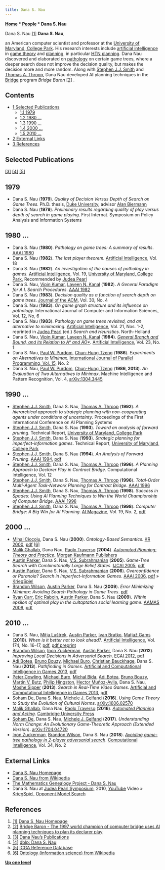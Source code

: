 ```yaml
---
title: Dana S. Nau
---
```

**[Home](Home "Home") * [People](People "People") * Dana S. Nau**

[](http://www.cs.umd.edu/%7Enau/) Dana S. Nau <a id="cite-note-1" href="#cite-ref-1">[1]</a>
**Dana S. Nau**,

an American computer scientist and professor at the [University of Maryland, College Park](https://en.wikipedia.org/wiki/University_of_Maryland,_College_Park).
His research interests include [artificial intelligence](Artificial_Intelligence "Artificial Intelligence") in [game theory](https://en.wikipedia.org/wiki/Game_theory) and [planning](Planning "Planning"), in particular [HTN planning](https://en.wikipedia.org/wiki/Hierarchical_task_network).
Dana Nau discovered and elaborated on [pathology](Search_Pathology "Search Pathology") on certain game trees, where a deeper search does not improve the decision quality, but makes the decision more and more random.
Along with [Stephen J.J. Smith](Stephen_J.J._Smith "Stephen J.J. Smith") and [Thomas A. Throop](Thomas_A._Throop "Thomas A. Throop"), Dana Nau developed AI planning techniques in the [Bridge](index.php?title=Bridge&action=edit&redlink=1 "Bridge (page does not exist)") program *Bridge Baron* <a id="cite-note-2" href="#cite-ref-2">[2]</a> .

## Contents

- [1 Selected Publications](#selected-publications)
  - [1.1 1979](#1979)
  - [1.2 1980 ...](#1980-...)
  - [1.3 1990 ...](#1990-...)
  - [1.4 2000 ...](#2000-...)
  - [1.5 2010 ...](#2010-...)
- [2 External Links](#external-links)
- [3 References](#references)

## Selected Publications

<a id="cite-note-3" href="#cite-ref-3">[3]</a> <a id="cite-note-4" href="#cite-ref-4">[4]</a> <a id="cite-note-5" href="#cite-ref-5">[5]</a>

## 1979

- Dana S. Nau (**1979**). *Quality of Decision Versus Depth of Search on Game Trees.* Ph.D. thesis, [Duke University](Duke_University "Duke University"), advisor [Alan Biermann](Alan_Biermann "Alan Biermann")
- Dana S. Nau (**1979**). *Preliminary results regarding quality of play versus depth of search in game playing.* First Internat. Symposium on Policy Analysis and Information Systems

## 1980 ...

- Dana S. Nau (**1980**). *Pathology on game trees: A summary of results*. [AAAI 1980](Conferences#AAAI-80 "Conferences")
- Dana S. Nau (**1982**). *The last player theorem.* [Artificial Intelligence](https://en.wikipedia.org/wiki/Artificial_Intelligence_%28journal%29), Vol. 18
- Dana S. Nau (**1982**). *An investigation of the causes of pathology in games.* [Artificial Intelligence](https://en.wikipedia.org/wiki/Artificial_Intelligence_%28journal%29), Vol. 19, [University of Maryland, College Park](https://en.wikipedia.org/wiki/University_of_Maryland,_College_Park), Recommended by [Judea Pearl](Judea_Pearl "Judea Pearl")
- Dana S. Nau, [Vipin Kumar](index.php?title=Vipin_Kumar&action=edit&redlink=1 "Vipin Kumar (page does not exist)"), [Laveen N. Kanal](Laveen_Kanal "Laveen Kanal") (**1982**). *A General Paradigm for A.I. Search Procedures*. [AAAI 1982](Conferences#AAAI-82 "Conferences")
- Dana S. Nau (**1983**). *Decision quality as a function of search depth on game trees.* [Journal of the ACM](ACM#Journal "ACM"), Vol. 30, No. 4
- Dana S. Nau (**1983**). *On game graph structure and its influence on pathology.* International Journal of Computer and Information Sciences, Vol. 12, No, 6
- Dana S. Nau (**1983**). *Pathology on game trees revisited, and an alternative to minimaxing.* [Artificial Intelligence](https://en.wikipedia.org/wiki/Artificial_Intelligence_%28journal%29), Vol. 21, Nos. 1-2, reprinted in [Judea Pearl](Judea_Pearl "Judea Pearl") (ed.) *Search and Heuristics*. North-Holland
- Dana S. Nau, [Vipin Kumar](index.php?title=Vipin_Kumar&action=edit&redlink=1 "Vipin Kumar (page does not exist)"), [Laveen N. Kanal](Laveen_Kanal "Laveen Kanal") (**1984**). *[General Branch and Bound, and its Relation to A\* and AO\*](https://www.sciencedirect.com/science/article/abs/pii/0004370284900043)*. [Artificial Intelligence](<https://en.wikipedia.org/wiki/Artificial_Intelligence_(journal)>), Vol. 23, No. 1
- Dana S. Nau, [Paul W. Purdom](Paul_W._Purdom "Paul W. Purdom"), [Chun-Hung Tzeng](Chun-Hung_Tzeng "Chun-Hung Tzeng") (**1986**). *Experiments on Alternatives to Minimax*. [International Journal of Parallel Programming, Vol. 15](https://dblp.uni-trier.de/db/journals/ijpp/ijpp15.html#NauPT86), No. 2
- Dana S. Nau, [Paul W. Purdom](Paul_W._Purdom "Paul W. Purdom"), [Chun-Hung Tzeng](Chun-Hung_Tzeng "Chun-Hung Tzeng") (**1986, 2013**). *An Evaluation of Two Alternatives to Minimax*. Machine Intelligence and Pattern Recognition, Vol. 4, [arXiv:1304.3445](https://arxiv.org/abs/1304.3445)

## 1990 ...

- [Stephen J.J. Smith](Stephen_J.J._Smith "Stephen J.J. Smith"), Dana S. Nau, [Thomas A. Throop](Thomas_A._Throop "Thomas A. Throop") (**1992**). *A hierarchical approach to strategic planning with non-cooperating agents under conditions of uncertainty*. Proceedings of the First International Conference on AI Planning Systems
- [Stephen J.J. Smith](Stephen_J.J._Smith "Stephen J.J. Smith"), Dana S. Nau (**1993**). *Toward an analysis of forward pruning*. Technical Report, [University of Maryland, College Park](https://en.wikipedia.org/wiki/University_of_Maryland,_College_Park)
- [Stephen J.J. Smith](Stephen_J.J._Smith "Stephen J.J. Smith"), Dana S. Nau (**1993**). *Strategic planning for imperfect-information games*. Technical Report, [University of Maryland, College Park](https://en.wikipedia.org/wiki/University_of_Maryland,_College_Park)
- [Stephen J.J. Smith](Stephen_J.J._Smith "Stephen J.J. Smith"), Dana S. Nau (**1994**). *An Analysis of Forward Pruning*. [AAAI 1994](Conferences#AAAI-94 "Conferences"), [pdf](http://www.aaai.org/Papers/AAAI/1994/AAAI94-213.pdf)
- [Stephen J.J. Smith](Stephen_J.J._Smith "Stephen J.J. Smith"), Dana S. Nau, [Thomas A. Throop](Thomas_A._Throop "Thomas A. Throop") (**1996**). *A Planning Approach to Declarer Play in Contract Bridge*. Computational Intelligence, Vol. 12
- [Stephen J.J. Smith](Stephen_J.J._Smith "Stephen J.J. Smith"), Dana S. Nau, [Thomas A. Throop](Thomas_A._Throop "Thomas A. Throop") (**1996**). *Total-Order Multi-Agent Task-Network Planning for Contract Bridge*. [AAAI 1996](Conferences#AAAI-96 "Conferences")
- [Stephen J.J. Smith](Stephen_J.J._Smith "Stephen J.J. Smith"), Dana S. Nau, [Thomas A. Throop](Thomas_A._Throop "Thomas A. Throop") (**1998**). *Success in Spades: Using AI Planning Techniques to Win the World Championship of Computer Bridge*. [AAAI 1998](Conferences#AAAI-98 "Conferences")
- [Stephen J.J. Smith](Stephen_J.J._Smith "Stephen J.J. Smith"), Dana S. Nau, [Thomas A. Throop](Thomas_A._Throop "Thomas A. Throop") (**1998**). *Computer Bridge: A Big Win for AI Planning*. [AI Magazine](AAAI#AIMAG "AAAI"), Vol. 19, No. 2, [pdf](http://www.cs.umd.edu/~nau/papers/smith1998computer.pdf)

## 2000 ...

- [Mihai Ciocoiu](https://dblp.uni-trier.de/pers/hd/c/Ciocoiu:Mihai), Dana S. Nau (**2000**). *Ontology-Based Semantics*. [KR 2000](https://dblp.uni-trier.de/db/conf/kr/kr2000.html), [pdf](http://www.cs.umd.edu/%7Enau/papers/ciocoiu2000ontology-based.pdf) <a id="cite-note-6" href="#cite-ref-6">[6]</a>
- [Malik Ghallab](https://scholar.google.com/citations?user=A4v885AAAAAJ&hl=en), Dana Nau, [Paolo Traverso](https://scholar.google.it/citations?user=ho38I-wAAAAJ&hl=en) (**2004**). *[Automated Planning: Theory and Practice](http://projects.laas.fr/planning/aptp/index.html)*. [Morgan Kaufmann Publishers](https://en.wikipedia.org/wiki/Morgan_Kaufmann_Publishers)
- [Austin Parker](Austin_Parker "Austin Parker"), Dana S. Nau, [V.S. Subrahmanian](index.php?title=V.S._Subrahmanian&action=edit&redlink=1 "V.S. Subrahmanian (page does not exist)") (**2005**). *Game-Tree Search with Combinatorially Large Belief States*. [IJCAI 2005](Conferences#IJCAI2005 "Conferences"), [pdf](http://www.ijcai.org/papers/0878.pdf)
- [Austin Parker](Austin_Parker "Austin Parker"), Dana S. Nau, [V.S. Subrahmanian](index.php?title=V.S._Subrahmanian&action=edit&redlink=1 "V.S. Subrahmanian (page does not exist)") (**2006**). *Overconfidence or Paranoia? Search in Imperfect-Information Games*. [AAAI 2006](Conferences#AAAI-2006 "Conferences"), [pdf](https://www.aaai.org/Papers/AAAI/2006/AAAI06-164.pdf) » [KriegSpiel](KriegSpiel "KriegSpiel")
- [Brandon Wilson](index.php?title=Brandon_Wilson&action=edit&redlink=1 "Brandon Wilson (page does not exist)"), [Austin Parker](Austin_Parker "Austin Parker"), Dana S. Nau (**2009**). *Error Minimizing Minimax: Avoiding Search Pathology in Game Trees*. [pdf](http://www.cs.umd.edu/%7Ebswilson/papers/pgamePathology.pdf)
- [Ryan Carr](https://dblp.uni-trier.de/pers/hd/c/Carr:Ryan), [Eric Raboin](https://dblp.uni-trier.de/pers/hd/r/Raboin:Eric), [Austin Parker](Austin_Parker "Austin Parker"), Dana S. Nau (**2009**). *Within epsilon of optimal play in the cultaptation social learning game*. [AAMAS 2009](https://dblp.uni-trier.de/db/conf/atal/aamas2009-2.html), [pdf](http://www.cs.umd.edu/~nau/papers/carr2009within.pdf)

## 2010 ...

- Dana S. Nau, [Mitja Luštrek](Mitja_Lu%C5%A1trek "Mitja Luštrek"), [Austin Parker](Austin_Parker "Austin Parker"), [Ivan Bratko](Ivan_Bratko "Ivan Bratko"), [Matjaž Gams](Matja%C5%BE_Gams "Matjaž Gams") (**2010**). *When is it better not to look ahead?*. [Artificial Intelligence](https://en.wikipedia.org/wiki/Artificial_Intelligence_%28journal%29), Vol. 174, No. 16–17, [pdf](http://www.cs.umd.edu/~nau/papers/nau2010when.pdf), [pdf preprint](https://dis.ijs.si/mitjal/documents/Nau-When_is_it_better_not_to_look_ahead-AIJ-10.pdf)
- [Brandon Wilson](index.php?title=Brandon_Wilson&action=edit&redlink=1 "Brandon Wilson (page does not exist)"), [Inon Zuckerman](index.php?title=Inon_Zuckerman&action=edit&redlink=1 "Inon Zuckerman (page does not exist)"), [Austin Parker](Austin_Parker "Austin Parker"), Dana S. Nau (**2012**). *Improving Local Decisions in Adversarial Search*. [ECAI 2012](https://dblp.uni-trier.de/db/conf/ecai/ecai2012.html), [pdf](http://www.ariel.ac.il/sites/inon/papers/ECAI12Wilson.pdf)
- [Adi Botea](Adi_Botea "Adi Botea"), [Bruno Bouzy](Bruno_Bouzy "Bruno Bouzy"), [Michael Buro](Michael_Buro "Michael Buro"), [Christian Bauckhage](index.php?title=Christian_Bauckhage&action=edit&redlink=1 "Christian Bauckhage (page does not exist)"), Dana S. Nau (**2013**). *Pathfinding in Games*. [Artificial and Computational Intelligence in Games 2013](https://dblp.uni-trier.de/db/conf/dagstuhl/dfu6.html), [pdf](http://drops.dagstuhl.de/opus/volltexte/2013/4333/pdf/4.pdf)
- [Peter Cowling](index.php?title=Peter_Cowling&action=edit&redlink=1 "Peter Cowling (page does not exist)"), [Michael Buro](Michael_Buro "Michael Buro"), [Michal Bída](index.php?title=Michal_B%C3%ADda&action=edit&redlink=1 "Michal Bída (page does not exist)"), [Adi Botea](Adi_Botea "Adi Botea"), [Bruno Bouzy](Bruno_Bouzy "Bruno Bouzy"), [Martin V. Butz](index.php?title=Martin_V._Butz&action=edit&redlink=1 "Martin V. Butz (page does not exist)"), [Philip Hingston](index.php?title=Philip_Hingston&action=edit&redlink=1 "Philip Hingston (page does not exist)"), [Hector Muñoz-Avila](index.php?title=Hector_Mu%C3%B1oz-Avila&action=edit&redlink=1 "Hector Muñoz-Avila (page does not exist)"), Dana S. Nau, [Moshe Sipper](index.php?title=Moshe_Sipper&action=edit&redlink=1 "Moshe Sipper (page does not exist)") (**2013**). *Search in Real-Time Video Games*. [Artificial and Computational Intelligence in Games 2013](https://dblp.uni-trier.de/db/conf/dagstuhl/dfu6.html), [pdf](http://drops.dagstuhl.de/opus/volltexte/2013/4332/pdf/3.pdf)
- [Soham De](https://dblp.uni-trier.de/pers/hd/d/De:Soham), Dana S. Nau, [Michele J. Gelfand](https://dblp.uni-trier.de/pers/hd/g/Gelfand:Michele) (**2016**). *Using Game Theory to Study the Evolution of Cultural Norms*. [arXiv:1606.02570](https://arxiv.org/abs/1606.02570)
- [Malik Ghallab](https://scholar.google.com/citations?user=A4v885AAAAAJ&hl=en), Dana Nau, [Paolo Traverso](https://scholar.google.it/citations?user=ho38I-wAAAAJ&hl=en) (**2016**). *[Automated Planning and Acting](https://www.cambridge.org/core/books/automated-planning-and-acting/E6DE5715A2190651352DFB0869916BC3#)*. [Cambridge University Press](https://en.wikipedia.org/wiki/Cambridge_University_Press)
- [Soham De](https://dblp.uni-trier.de/pers/hd/d/De:Soham), Dana S. Nau, [Michele J. Gelfand](https://dblp.uni-trier.de/pers/hd/g/Gelfand:Michele) (**2017**). *Understanding Norm Change: An Evolutionary Game-Theoretic Approach (Extended Version)*. [arXiv:1704.04720](https://arxiv.org/abs/1704.04720)
- [Inon Zuckerman](index.php?title=Inon_Zuckerman&action=edit&redlink=1 "Inon Zuckerman (page does not exist)"), [Brandon Wilson](index.php?title=Brandon_Wilson&action=edit&redlink=1 "Brandon Wilson (page does not exist)"), Dana S. Nau (**2018**). *[Avoiding game-tree pathology in 2-player adversarial search](https://onlinelibrary.wiley.com/doi/abs/10.1111/coin.12162)*. [Computational Intelligence](<https://en.wikipedia.org/wiki/Computational_Intelligence_(journal)>), Vol. 34, No. 2

## External Links

- [Dana S. Nau Homepage](http://www.cs.umd.edu/%7Enau/)
- [Dana S. Nau from Wikipedia](https://en.wikipedia.org/wiki/Dana_S._Nau)
- [The Mathematics Genealogy Project - Dana S. Nau](https://genealogy.math.ndsu.nodak.edu/id.php?id=75703)
- Dana S. Nau at [Judea Pearl Symposium](Judea_Pearl#Symposium "Judea Pearl"), 2010, [YouTube](https://en.wikipedia.org/wiki/YouTube) Video » [KriegSpiel](KriegSpiel "KriegSpiel"), [Opponent Model Search](Opponent_Model_Search "Opponent Model Search")

## References

1. <a id="cite-ref-1" href="#cite-note-1">[1]</a> [Dana S. Nau Homepage](http://www.cs.umd.edu/%7Enau/)
1. <a id="cite-ref-2" href="#cite-note-2">[2]</a> [Bridge Baron - The 1997 world champion of computer bridge uses AI planning techniques to plan its declarer play](http://www.cs.umd.edu/%7Enau/bridge/bridge.html)
1. <a id="cite-ref-3" href="#cite-note-3">[3]</a> [Dana Nau’s Publications](http://www.cs.umd.edu/%7Enau/publications.html)
1. <a id="cite-ref-4" href="#cite-note-4">[4]</a> [dblp: Dana S. Nau](https://dblp.uni-trier.de/pers/hd/n/Nau:Dana_S=)
1. <a id="cite-ref-5" href="#cite-note-5">[5]</a> [ICGA Reference Database](ICGA_Journal#RefDB "ICGA Journal")
1. <a id="cite-ref-6" href="#cite-note-6">[6]</a> [Ontology (information science) from Wikipedia](<https://en.wikipedia.org/wiki/Ontology_(information_science)>)

**[Up one level](People "People")**

